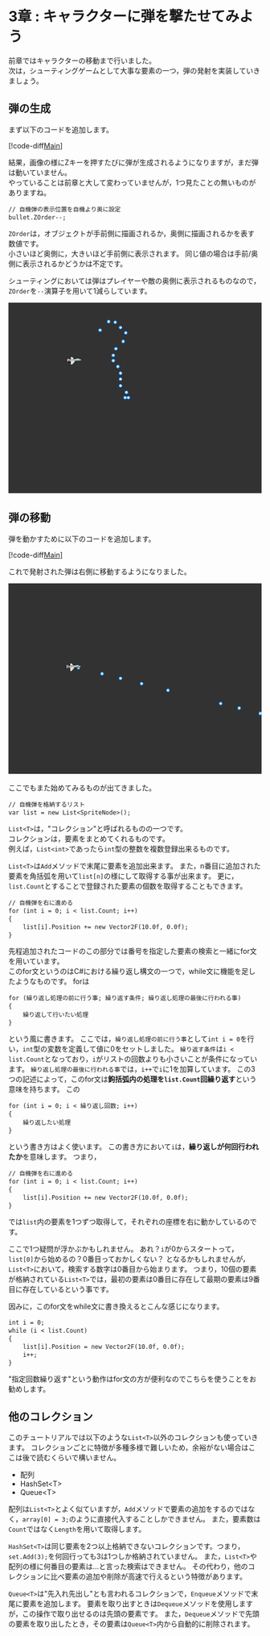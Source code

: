 # 3章 : キャラクターに弾を撃たせてみよう

前章ではキャラクターの移動まで行いました。  
次は，シューティングゲームとして大事な要素の一つ，弾の発射を実装していきましょう。

## 弾の生成

まず以下のコードを追加します。

[!code-diff[Main](Spl1.cs)]

結果，画像の様にZキーを押すたびに弾が生成されるようになりますが，まだ弾は動いていません。  
やっていることは前章と大して変わっていませんが，1つ見たことの無いものがありますね。

```
// 自機弾の表示位置を自機より奥に設定
bullet.ZOrder--;
```

`ZOrder`は，オブジェクトが手前側に描画されるか，奥側に描画されるかを表す数値です。  
小さいほど奥側に，大きいほど手前側に表示されます。
同じ値の場合は手前/奥側に表示されるかどうかは不定です。  

シューティングにおいては弾はプレイヤーや敵の奥側に表示されるものなので，`ZOrder`を`--`演算子を用いて1減らしています。

![Pic1](Pic1.png)

## 弾の移動

弾を動かすために以下のコードを追加します。

[!code-diff[Main](Spl2.cs)]

これで発射された弾は右側に移動するようになりました。

![Pic2](Pic2.png)

ここでもまた始めてみるものが出てきました。

```
// 自機弾を格納するリスト
var list = new List<SpriteNode>();
```

`List<T>`は，"コレクション"と呼ばれるものの一つです。  
コレクションは，要素をまとめてくれるものです。  
例えば，`List<int>`であったら`int`型の整数を複数登録出来るものです。

`List<T>`は`Add`メソッドで末尾に要素を追加出来ます。
また，n番目に追加された要素を角括弧を用いて`list[n]`の様にして取得する事が出来ます。
更に，`list.Count`とすることで登録された要素の個数を取得することもできます。

```
// 自機弾を右に進める
for (int i = 0; i < list.Count; i++)
{
    list[i].Position += new Vector2F(10.0f, 0.0f);
}
```

先程追加されたコードのこの部分では番号を指定した要素の検索と一緒にfor文を用いています。  
このfor文というのはC#における繰り返し構文の一つで，while文に機能を足したようなものです。
forは

```
for (繰り返し処理の前に行う事; 繰り返す条件; 繰り返し処理の最後に行われる事)
{
    繰り返して行いたい処理
}
```

という風に書きます。
ここでは，`繰り返し処理の前に行う事`として`int i = 0`を行い，`int`型の変数を定義して値に0をセットしました。
`繰り返す条件`は`i < list.Count`となっており，`i`がリストの回数よりも小さいことが条件になっています。
`繰り返し処理の最後に行われる事`では，`i++`で`i`に1を加算しています。
この3つの記述によって，このfor文は**鉤括弧内の処理を`list.Count`回繰り返す**という意味を持ちます。
この

```
for (int i = 0; i < 繰り返し回数; i++)
{
    繰り返したい処理
}
```

という書き方はよく使います。
この書き方において`i`は，**繰り返しが何回行われたか**を意味します。
つまり，

```
// 自機弾を右に進める
for (int i = 0; i < list.Count; i++)
{
    list[i].Position += new Vector2F(10.0f, 0.0f);
}
```

では`list`内の要素を1つずつ取得して，それぞれの座標を右に動かしているのです。

ここで1つ疑問が浮かぶかもしれません。
あれ？`i`が0からスタートって，`list[0]`から始めるの？0番目っておかしくない？
となるかもしれませんが，`List<T>`において，検索する数字は0番目から始まります。
つまり，10個の要素が格納されている`List<T>`では，最初の要素は0番目に存在して最期の要素は9番目に存在しているという事です。

因みに，このfor文をwhile文に書き換えるとこんな感じになります。

```
int i = 0;
while (i < list.Count)
{
    list[i].Position = new Vector2F(10.0f, 0.0f);
    i++;
}
```

"指定回数繰り返す"という動作はfor文の方が便利なのでこちらを使うことをお勧めします。

## 他のコレクション

このチュートリアルでは以下のような`List<T>`以外のコレクションも使っていきます。
コレクションごとに特徴が多種多様で難しいため，余裕がない場合はここは後で読むくらいで構いません。

- 配列
- HashSet<T\>
- Queue<T\>

配列は`List<T>`とよく似ていますが，`Add`メソッドで要素の追加をするのではなく，`array[0] = 3;`のように直接代入することしかできません。
また，要素数は`Count`ではなく`Length`を用いて取得します。  

`HashSet<T>`は同じ要素を2つ以上格納できないコレクションです。つまり，`set.Add(3);`を何回行っても3は1つしか格納されていません。
また，`List<T>`や配列の様に何番目の要素は…と言った検索はできません。
その代わり，他のコレクションに比べ要素の追加や削除が高速で行えるという特徴があります。  

`Queue<T>`は"先入れ先出し"とも言われるコレクションで，`Enqueue`メソッドで末尾に要素を追加します。
要素を取り出すときは`Dequeue`メソッドを使用しますが，この操作で取り出せるのは先頭の要素です。
また，`Dequeue`メソッドで先頭の要素を取り出したとき，その要素は`Queue<T>`内から自動的に削除されます。